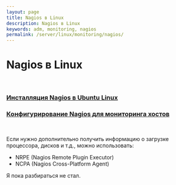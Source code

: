 ```yaml
---
layout: page
title: Nagios в Linux
description: Nagios в Linux
keywords: adm, monitoring, nagios
permalink: /server/linux/monitoring/nagios/
---
```


# Nagios в Linux

<br/>

### [Инсталляция Nagios в Ubuntu Linux](/server/linux/monitoring/nagios/ubuntu/16.04/setup/)

### [Конфигурирование Nagios для мониторинга хостов](/server/linux/monitoring/nagios/ubuntu/16.04/configure/)

<br/>

Если нужно дополнительно получить информацию о загрузке процессора, дисков и т.д., можно использовать:

- NRPE (Nagios Remote Plugin Executor)
- NCPA (Nagios Cross-Platform Agent)

Я пока разбираться не стал.
